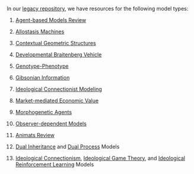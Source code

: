In our [legacy repository](https://github.com/Orthogonal-Research-Lab/Meta-brain-Models), we have resources for the following model types:

1. [Agent-based Models Review](https://github.com/Orthogonal-Research-Lab/Meta-brain-Models/tree/master/Agent-based%20Modeling)  

2. [Allostasis Machines](https://github.com/Orthogonal-Research-Lab/Meta-brain-Models/tree/master/Allostasis%20Machines)  

3. [Contextual Geometric Structures](https://github.com/Orthogonal-Research-Lab/Meta-brain-Models/tree/master/Contextual%20Neurodevelopmental%20Dynamics)  

4. [Developmental Braitenberg Vehicle](https://github.com/Orthogonal-Research-Lab/Meta-brain-Models/tree/master/DBV)  

5. [Genotype-Phenotype](https://github.com/Orthogonal-Research-Lab/Meta-brain-Models/tree/master/Genotype-Phenotype)  

6. [Gibsonian Information](https://github.com/Orthogonal-Research-Lab/Meta-brain-Models/tree/master/Gibsonian-Information-as-Motion)  

7. [Ideological Connectionist Modeling](https://github.com/Orthogonal-Research-Lab/Meta-brain-Models/tree/master/ICM)

8. [Market-mediated Economic Value](https://github.com/Orthogonal-Research-Lab/Meta-brain-Models/tree/master/MMEV)

9. [Morphogenetic Agents](https://github.com/Orthogonal-Research-Lab/Meta-brain-Models/tree/master/Morphogenetic%20Agents)

10. [Observer-dependent Models](https://github.com/Orthogonal-Research-Lab/Meta-brain-Models/tree/master/Observer-dependent%20Models)

11. [Animats Review](https://github.com/Orthogonal-Research-Lab/Meta-brain-Models/tree/master/Animats)

12. [Dual Inheritance](https://github.com/Orthogonal-Research-Lab/Meta-brain-Models/tree/master/Dual-Inheritance-and-Process-Models) and [Dual Process](https://github.com/Orthogonal-Research-Lab/Meta-brain-Models/tree/master/Dual-Inheritance-and-Process-Models) Models

13. [Ideological Connectionism](https://github.com/Orthogonal-Research-Lab/Meta-brain-Models/blob/master/ICM/Ideological-Connectionism.md), [Ideological Game Theory](https://github.com/Orthogonal-Research-Lab/Meta-brain-Models/blob/master/ICM/Ideological-Game-Theory.md), and [Ideological Reinforcement Learning]() Models
